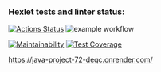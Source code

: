 ### Hexlet tests and linter status:
[![Actions Status](https://github.com/SovaPolosataya/java-project-72/actions/workflows/hexlet-check.yml/badge.svg)](https://github.com/SovaPolosataya/java-project-72/actions)  ![example workflow](https://github.com/SovaPolosataya/java-project-72/actions/workflows/gradle.yml/badge.svg)

[![Maintainability](https://api.codeclimate.com/v1/badges/e82de2e755ea00e8168a/maintainability)](https://codeclimate.com/github/SovaPolosataya/java-project-72/maintainability)  [![Test Coverage](https://api.codeclimate.com/v1/badges/e82de2e755ea00e8168a/test_coverage)](https://codeclimate.com/github/SovaPolosataya/java-project-72/test_coverage)


https://java-project-72-deqc.onrender.com/